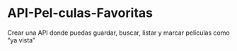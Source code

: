 # API-Pel-culas-Favoritas
Crear una API donde puedas guardar, buscar, listar y marcar películas como “ya vista”
